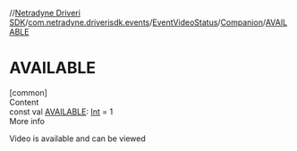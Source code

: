 //[Netradyne Driveri SDK](../../../index.md)/[com.netradyne.driverisdk.events](../../index.md)/[EventVideoStatus](../index.md)/[Companion](index.md)/[AVAILABLE](-a-v-a-i-l-a-b-l-e.md)



# AVAILABLE  
[common]  
Content  
const val [AVAILABLE](-a-v-a-i-l-a-b-l-e.md): [Int](https://kotlinlang.org/api/latest/jvm/stdlib/kotlin/-int/index.html) = 1  
More info  


Video is available and can be viewed

  



